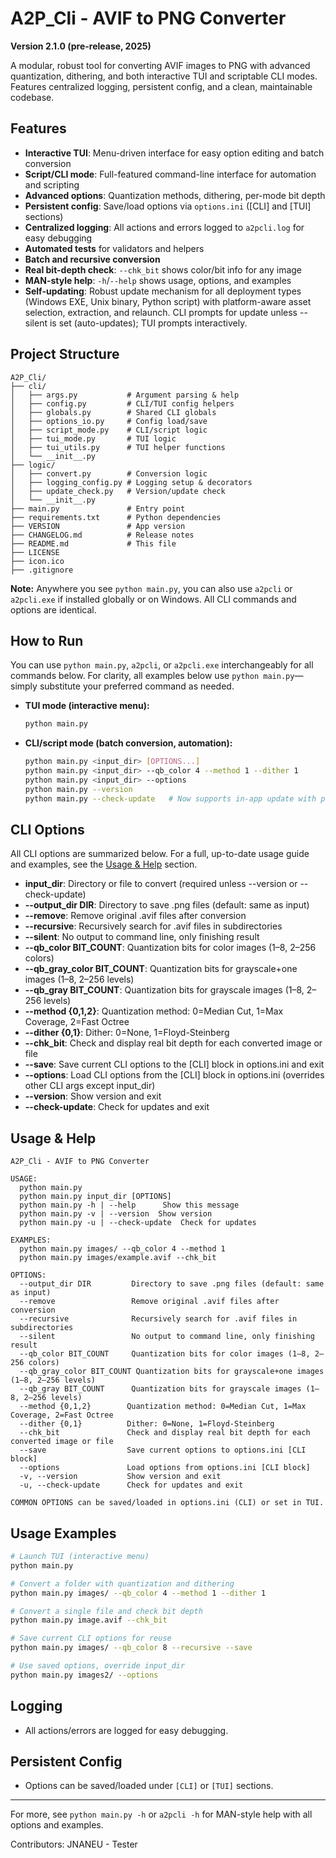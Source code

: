 # A2P_Cli - AVIF to PNG Converter

**Version 2.1.0 (pre-release, 2025)**

A modular, robust tool for converting AVIF images to PNG with advanced quantization, dithering, and both interactive TUI and scriptable CLI modes. Features centralized logging, persistent config, and a clean, maintainable codebase.

## Features
- **Interactive TUI**: Menu-driven interface for easy option editing and batch conversion
- **Script/CLI mode**: Full-featured command-line interface for automation and scripting
- **Advanced options**: Quantization methods, dithering, per-mode bit depth
- **Persistent config**: Save/load options via `options.ini` ([CLI] and [TUI] sections)
- **Centralized logging**: All actions and errors logged to `a2pcli.log` for easy debugging
- **Automated tests** for validators and helpers
- **Batch and recursive conversion**
- **Real bit-depth check**: `--chk_bit` shows color/bit info for any image
- **MAN-style help**: `-h`/`--help` shows usage, options, and examples
- **Self-updating**: Robust update mechanism for all deployment types (Windows EXE, Unix binary, Python script) with platform-aware asset selection, extraction, and relaunch. CLI prompts for update unless --silent is set (auto-updates); TUI prompts interactively.

## Project Structure
```
A2P_Cli/
├── cli/
│   ├── args.py           # Argument parsing & help
│   ├── config.py         # CLI/TUI config helpers
│   ├── globals.py        # Shared CLI globals
│   ├── options_io.py     # Config load/save
│   ├── script_mode.py    # CLI/script logic
│   ├── tui_mode.py       # TUI logic
│   ├── tui_utils.py      # TUI helper functions
│   └── __init__.py
├── logic/
│   ├── convert.py        # Conversion logic
│   ├── logging_config.py # Logging setup & decorators
│   ├── update_check.py   # Version/update check
│   └── __init__.py
├── main.py               # Entry point
├── requirements.txt      # Python dependencies
├── VERSION               # App version
├── CHANGELOG.md          # Release notes
├── README.md             # This file
├── LICENSE
├── icon.ico
├── .gitignore
```

**Note:** Anywhere you see `python main.py`, you can also use `a2pcli` or `a2pcli.exe` if installed globally or on Windows. All CLI commands and options are identical.

## How to Run

You can use `python main.py`, `a2pcli`, or `a2pcli.exe` interchangeably for all commands below. For clarity, all examples below use `python main.py`—simply substitute your preferred command as needed.

- **TUI mode (interactive menu):**
  ```sh
  python main.py
  ```
- **CLI/script mode (batch conversion, automation):**
  ```sh
  python main.py <input_dir> [OPTIONS...]
  python main.py <input_dir> --qb_color 4 --method 1 --dither 1
  python main.py <input_dir> --options
  python main.py --version
  python main.py --check-update   # Now supports in-app update with prompt/auto-update
  ```

## CLI Options

All CLI options are summarized below. For a full, up-to-date usage guide and examples, see the [Usage & Help](#usage--help) section.

- **input_dir**: Directory or file to convert (required unless --version or --check-update)
- **--output_dir DIR**: Directory to save .png files (default: same as input)
- **--remove**: Remove original .avif files after conversion
- **--recursive**: Recursively search for .avif files in subdirectories
- **--silent**: No output to command line, only finishing result
- **--qb_color BIT_COUNT**: Quantization bits for color images (1–8, 2–256 colors)
- **--qb_gray_color BIT_COUNT**: Quantization bits for grayscale+one images (1–8, 2–256 levels)
- **--qb_gray BIT_COUNT**: Quantization bits for grayscale images (1–8, 2–256 levels)
- **--method {0,1,2}**: Quantization method: 0=Median Cut, 1=Max Coverage, 2=Fast Octree
- **--dither {0,1}**: Dither: 0=None, 1=Floyd-Steinberg
- **--chk_bit**: Check and display real bit depth for each converted image or file
- **--save**: Save current CLI options to the [CLI] block in options.ini and exit
- **--options**: Load CLI options from the [CLI] block in options.ini (overrides other CLI args except input_dir)
- **--version**: Show version and exit
- **--check-update**: Check for updates and exit

## Usage & Help

```
A2P_Cli - AVIF to PNG Converter

USAGE:
  python main.py
  python main.py input_dir [OPTIONS]
  python main.py -h | --help      Show this message
  python main.py -v | --version  Show version
  python main.py -u | --check-update  Check for updates

EXAMPLES:
  python main.py images/ --qb_color 4 --method 1
  python main.py images/example.avif --chk_bit

OPTIONS:
  --output_dir DIR         Directory to save .png files (default: same as input)
  --remove                 Remove original .avif files after conversion
  --recursive              Recursively search for .avif files in subdirectories
  --silent                 No output to command line, only finishing result
  --qb_color BIT_COUNT     Quantization bits for color images (1–8, 2–256 colors)
  --qb_gray_color BIT_COUNT Quantization bits for grayscale+one images (1–8, 2–256 levels)
  --qb_gray BIT_COUNT      Quantization bits for grayscale images (1–8, 2–256 levels)
  --method {0,1,2}        Quantization method: 0=Median Cut, 1=Max Coverage, 2=Fast Octree
  --dither {0,1}          Dither: 0=None, 1=Floyd-Steinberg
  --chk_bit               Check and display real bit depth for each converted image or file
  --save                  Save current options to options.ini [CLI block]
  --options               Load options from options.ini [CLI block]
  -v, --version           Show version and exit
  -u, --check-update      Check for updates and exit

COMMON OPTIONS can be saved/loaded in options.ini (CLI) or set in TUI.
```

## Usage Examples

```sh
# Launch TUI (interactive menu)
python main.py

# Convert a folder with quantization and dithering
python main.py images/ --qb_color 4 --method 1 --dither 1

# Convert a single file and check bit depth
python main.py image.avif --chk_bit

# Save current CLI options for reuse
python main.py images/ --qb_color 8 --recursive --save

# Use saved options, override input_dir
python main.py images2/ --options
```

## Logging
- All actions/errors are logged for easy debugging.

## Persistent Config
- Options can be saved/loaded under `[CLI]` or `[TUI]` sections.

---

For more, see `python main.py -h` or `a2pcli -h` for MAN-style help with all options and examples.

Contributors:
JNANEU - Tester
